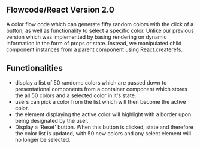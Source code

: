 ## Flowcode/React Version 2.0

A color flow code which can generate fifty random colors with the click of a button, as well as functionality to select a specific color. Unlike our previous version which was implemented by basing rendering on dynamic information in the form of props or state. Instead, we manipulated child component instances from a parent component using React.createrefs.

## Functionalities

  - display a list of 50 randomc colors which are passed down to presentational components from a container component which stores the all 50 colors and a selected color in it's state.
  - users can pick a color from the list which will then become the active color.
  - the element displaying the active color will highlight with a border upon being designated by the user.
  - Display a 'Reset' button. When this button is clicked, state and therefore the color list is updated, with 50 new colors and any select element will no longer be selected.
  